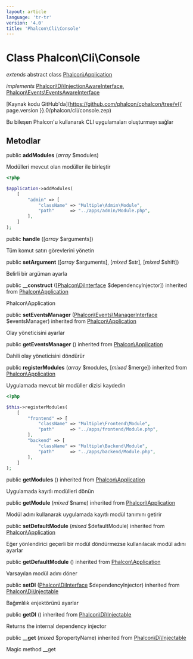 ```yaml
---
layout: article
language: 'tr-tr'
version: '4.0'
title: 'Phalcon\Cli\Console'
---
```

# Class **Phalcon\Cli\Console**

*extends* abstract class [Phalcon\Application](Phalcon_Application)

*implements* [Phalcon\Di\InjectionAwareInterface](Phalcon_Di_InjectionAwareInterface), [Phalcon\Events\EventsAwareInterface](Phalcon_Events_EventsAwareInterface)

[Kaynak kodu GitHub'da](https://github.com/phalcon/cphalcon/tree/v{{ page.version }}.0/phalcon/cli/console.zep)

Bu bileşen Phalcon'u kullanarak CLI uygulamaları oluşturmayı sağlar

## Metodlar

public **addModules** (*array* $modules)

Modülleri mevcut olan modüller ile birleştir

```php
<?php

$application->addModules(
    [
        "admin" => [
            "className" => "Multiple\Admin\Module",
            "path"      => "../apps/admin/Module.php",
        ],
    ]
);

```

public **handle** ([*array* $arguments])

Tüm komut satırı görevlerini yönetin

public **setArgument** ([*array* $arguments], [*mixed* $str], [*mixed* $shift])

Belirli bir argüman ayarla

public **__construct** ([[Phalcon\DiInterface](Phalcon_DiInterface) $dependencyInjector]) inherited from [Phalcon\Application](Phalcon_Application)

Phalcon\Application

public **setEventsManager** ([Phalcon\Events\ManagerInterface](Phalcon_Events_ManagerInterface) $eventsManager) inherited from [Phalcon\Application](Phalcon_Application)

Olay yöneticisini ayarlar

public **getEventsManager** () inherited from [Phalcon\Application](Phalcon_Application)

Dahili olay yöneticisini döndürür

public **registerModules** (*array* $modules, [*mixed* $merge]) inherited from [Phalcon\Application](Phalcon_Application)

Uygulamada mevcut bir modüller dizisi kaydedin

```php
<?php

$this->registerModules(
    [
        "frontend" => [
            "className" => "Multiple\Frontend\Module",
            "path"      => "../apps/frontend/Module.php",
        ],
        "backend" => [
            "className" => "Multiple\Backend\Module",
            "path"      => "../apps/backend/Module.php",
        ],
    ]
);

```

public **getModules** () inherited from [Phalcon\Application](Phalcon_Application)

Uygulamada kayıtlı modülleri dönün

public **getModule** (*mixed* $name) inherited from [Phalcon\Application](Phalcon_Application)

Modül adını kullanarak uygulamada kayıtlı modül tanımını getirir

public **setDefaultModule** (*mixed* $defaultModule) inherited from [Phalcon\Application](Phalcon_Application)

Eğer yönlendirici geçerli bir modül döndürmezse kullanılacak modül adını ayarlar

public **getDefaultModule** () inherited from [Phalcon\Application](Phalcon_Application)

Varsayılan modül adını döner

public **setDI** ([Phalcon\DiInterface](Phalcon_DiInterface) $dependencyInjector) inherited from [Phalcon\Di\Injectable](Phalcon_Di_Injectable)

Bağımlılık enjektörünü ayarlar

public **getDI** () inherited from [Phalcon\Di\Injectable](Phalcon_Di_Injectable)

Returns the internal dependency injector

public **__get** (*mixed* $propertyName) inherited from [Phalcon\Di\Injectable](Phalcon_Di_Injectable)

Magic method __get